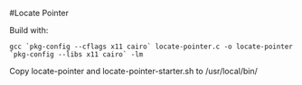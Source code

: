 #Locate Pointer

Build with:
```
gcc `pkg-config --cflags x11 cairo` locate-pointer.c -o locate-pointer `pkg-config --libs x11 cairo` -lm
```

Copy locate-pointer and locate-pointer-starter.sh to /usr/local/bin/
